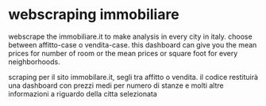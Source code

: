 # webscraping immobiliare
webscrape the immobiliare.it to make analysis in every city in italy. choose between affitto-case o vendita-case.
this dashboard can give you the mean prices for number of room or the mean prices or square foot for every neighborhoods.

scraping per il sito immobilare.it, segli tra affitto o vendita. il codice restituirà una dashboard con prezzi medi per numero di stanze e molti altre informazioni a riguardo della citta selezionata
